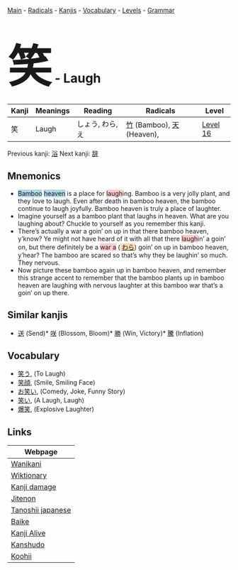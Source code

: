 <style> bigfont {font-size: 100px}</style>
[Main](../README.md) -
[Radicals](../radicals.md) -
[Kanjis](../kanjis.md) -
[Vocabulary](../vocabulary.md) -
[Levels](../levels.md) -
[Grammar](../grammar.md)
# <bigfont> 笑</bigfont> - Laugh 

| Kanji | Meanings | Reading | Radicals | Level |
| --- | --- | --- | --- | --- |
| 笑 | Laugh | しょう, わら, え | [竹](../radicals/竹.md) (Bamboo), [天](../radicals/天.md) (Heaven),  | [Level 16](../levels/wk_level16.md) |

Previous kanji: [浴](浴.md) Next kanji: [辞](辞.md) 

## Mnemonics
 * <span style="background-color:#ADD8E6"> Bamboo</span> <span style="background-color:#ADD8E6"> heaven</span> is a place for <span style="background-color:#ffcccb"> laugh</span>ing. Bamboo is a very jolly plant, and they love to laugh. Even after death in bamboo heaven, the bamboo continue to laugh joyfully. Bamboo heaven is truly a place of laughter.
* Imagine yourself as a bamboo plant that laughs in heaven. What are you laughing about? Chuckle to yourself as you remember this kanji.
* There’s actually a war a goin’ on up in that there bamboo heaven, y’know? Ye might not have heard of it with all that there <span style="background-color:#ffcccb"> laugh</span>in’ a goin’ on, but there definitely be a <span style="background-color:#ffcccb"> war a</span> (<span style="background-color:#fed8b1"> [わら](https://jisho.org/search/わら)</span>) goin’ on up in bamboo heaven, y’hear? The bamboo are scared so that’s why they be laughin’ so much. They nervous.
* Now picture these bamboo again up in bamboo heaven, and remember this strange accent to remember that the bamboo plants up in bamboo heaven are laughing with nervous laughter at this bamboo war that’s a goin’ on up there.


## Similar kanjis
 * [送](送.md) (Send)* [咲](咲.md) (Blossom, Bloom)* [勝](勝.md) (Win, Victory)* [騰](騰.md) (Inflation)


## Vocabulary
 * [笑う](../vocabulary/笑.md), (To Laugh)
* [笑顔](../vocabulary/笑.md), (Smile, Smiling Face)
* [お笑い](../vocabulary/笑.md), (Comedy, Joke, Funny Story)
* [笑い](../vocabulary/笑.md), (A Laugh, Laugh)
* [爆笑](../vocabulary/笑.md), (Explosive Laughter)



## Links 

| Webpage |
| --- |
| [Wanikani          ](https://www.wanikani.com/kanji/笑) |
| [Wiktionary        ](https://en.wiktionary.org/wiki/笑) |
| [Kanji damage      ](http://www.kanjidamage.com/kanji/search?utf8=✓&q=笑) |
| [Jitenon           ](https://jitenon.com/kanji/笑) |
| [Tanoshii japanese ](https://www.tanoshiijapanese.com/dictionary/kanji.cfm?k=笑) |
| [Baike             ](https://baike.baidu.com/item/笑) |
| [Kanji Alive       ](https://app.kanjialive.com/笑) |
| [Kanshudo          ](https://www.kanshudo.com/searchmn?q=笑) |
| [Koohii            ](https://kanji.koohii.com/study/kanji/笑) |
